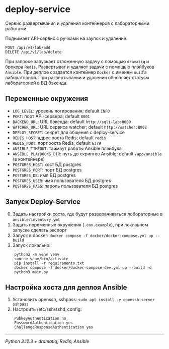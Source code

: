 # deploy-service

Сервис развертывания и удаления контейнеров с лабораторными работами. 

Поднимает API-сервис с ручками на заупск и удаление. 
```api
POST /api/v1/lab/add 
DELETE /api/v1/lab/delete
```
При запросе запускает 
отложенную задачу с помощью `dramatiq` и брокера `Redis`. Развертыват и удаляет 
задачи с помощью плэйбуков `Ansible`. При деплое создается контейнер `Docker` с 
именем `uuid`'а лабораторной. При развертывании и удалении обновляет статусы 
лабораторной в БД бэкенда.


## Переменные окружения
- `LOG_LEVEL`:  уровень логирования; default `INFO`
- `PORT`: порт API-сервера; default `8001`
- `BACKEND_URL`: URL бэкенда: default `http://sqli-lab:8000`
- `WATCHER_URL`: URL сервиса watcher; default `http://watcher:8002`
- `DEPLOY_SECRET`: секрет для общения с deploy-service
- `REDIS_HOST`: адрес хоста Redis; default `redis`
- `REDIS_PORT`: порт хоста Redis; default `6379`
- `ANSIBLE_TIMEOUT`: таймаут работы Ansible плэйбука
- `ANSIBLE_PLAYBOOKS_DIR`: путь до скриптов Ansible; default `/app/ansible` (в контейнере)
- `POSTGRES_HOST`: хост БД postgres
- `POSTGRES_PORT`: порт БД postgres
- `POSTGRES_DB`: имя БД postgres
- `POSTGRES_USER`: имя пользователя БД postgres
- `POSTGRES_PASS`: пароль пользователя БД postgres

## Запуск Deploy-Service 
0. Задать настройки хоста, где будут разворачиваться лобораторные в `ansible/inventory.yml`
1. Задать переменные окружения (`.env.example`), при локлаьном запуске сделать экспорт
2. Запуск в docker: `docker compose -f docker/docker-compose.yml up --build`
3. Запуск локально: 

```shell
    python3 -m venv venv 
    source venv/bin/activate 
    pip install -r requirements.txt
    docker compose -f docker/docker-compose-dev.yml up --build -d
    python3 main.py
```

## Настройка хоста для деплоя Ansible
1. Установить openssh, sshpass: `sudo apt install -y openssh-server sshpass`
2. Настроить /etc/ssh/sshd_config:
```
    PubkeyAuthentication no
    PasswordAuthentication yes
    ChallengeResponseAuthentication yes
```

---
_Python 3.12.3 + dramatiq; Redis; Ansible_